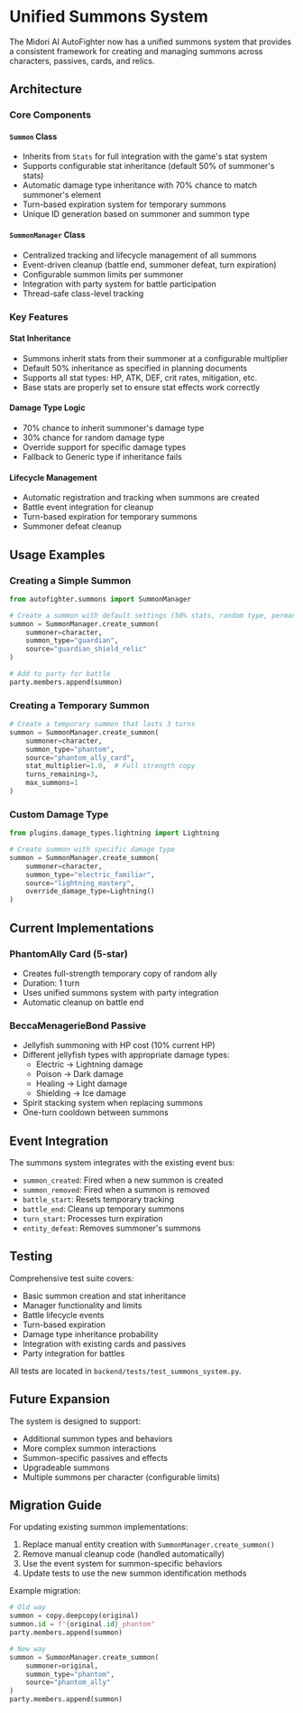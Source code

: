# Unified Summons System

The Midori AI AutoFighter now has a unified summons system that provides a consistent framework for creating and managing summons across characters, passives, cards, and relics.

## Architecture

### Core Components

#### `Summon` Class
- Inherits from `Stats` for full integration with the game's stat system
- Supports configurable stat inheritance (default 50% of summoner's stats)
- Automatic damage type inheritance with 70% chance to match summoner's element
- Turn-based expiration system for temporary summons
- Unique ID generation based on summoner and summon type

#### `SummonManager` Class
- Centralized tracking and lifecycle management of all summons
- Event-driven cleanup (battle end, summoner defeat, turn expiration)
- Configurable summon limits per summoner
- Integration with party system for battle participation
- Thread-safe class-level tracking

### Key Features

#### Stat Inheritance
- Summons inherit stats from their summoner at a configurable multiplier
- Default 50% inheritance as specified in planning documents
- Supports all stat types: HP, ATK, DEF, crit rates, mitigation, etc.
- Base stats are properly set to ensure stat effects work correctly

#### Damage Type Logic
- 70% chance to inherit summoner's damage type
- 30% chance for random damage type
- Override support for specific damage types
- Fallback to Generic type if inheritance fails

#### Lifecycle Management
- Automatic registration and tracking when summons are created
- Battle event integration for cleanup
- Turn-based expiration for temporary summons
- Summoner defeat cleanup

## Usage Examples

### Creating a Simple Summon

```python
from autofighter.summons import SummonManager

# Create a summon with default settings (50% stats, random type, permanent)
summon = SummonManager.create_summon(
    summoner=character,
    summon_type="guardian", 
    source="guardian_shield_relic"
)

# Add to party for battle
party.members.append(summon)
```

### Creating a Temporary Summon

```python
# Create a temporary summon that lasts 3 turns
summon = SummonManager.create_summon(
    summoner=character,
    summon_type="phantom",
    source="phantom_ally_card",
    stat_multiplier=1.0,  # Full strength copy
    turns_remaining=3,
    max_summons=1
)
```

### Custom Damage Type

```python
from plugins.damage_types.lightning import Lightning

# Create summon with specific damage type
summon = SummonManager.create_summon(
    summoner=character,
    summon_type="electric_familiar",
    source="lightning_mastery",
    override_damage_type=Lightning()
)
```

## Current Implementations

### PhantomAlly Card (5-star)
- Creates full-strength temporary copy of random ally
- Duration: 1 turn
- Uses unified summons system with party integration
- Automatic cleanup on battle end

### BeccaMenagerieBond Passive
- Jellyfish summoning with HP cost (10% current HP)
- Different jellyfish types with appropriate damage types:
  - Electric → Lightning damage
  - Poison → Dark damage  
  - Healing → Light damage
  - Shielding → Ice damage
- Spirit stacking system when replacing summons
- One-turn cooldown between summons

## Event Integration

The summons system integrates with the existing event bus:

- `summon_created`: Fired when a new summon is created
- `summon_removed`: Fired when a summon is removed
- `battle_start`: Resets temporary tracking
- `battle_end`: Cleans up temporary summons
- `turn_start`: Processes turn expiration
- `entity_defeat`: Removes summoner's summons

## Testing

Comprehensive test suite covers:
- Basic summon creation and stat inheritance
- Manager functionality and limits
- Battle lifecycle events
- Turn-based expiration
- Damage type inheritance probability
- Integration with existing cards and passives
- Party integration for battles

All tests are located in `backend/tests/test_summons_system.py`.

## Future Expansion

The system is designed to support:
- Additional summon types and behaviors
- More complex summon interactions
- Summon-specific passives and effects
- Upgradeable summons
- Multiple summons per character (configurable limits)

## Migration Guide

For updating existing summon implementations:

1. Replace manual entity creation with `SummonManager.create_summon()`
2. Remove manual cleanup code (handled automatically)
3. Use the event system for summon-specific behaviors
4. Update tests to use the new summon identification methods

Example migration:
```python
# Old way
summon = copy.deepcopy(original)
summon.id = f"{original.id}_phantom"
party.members.append(summon)

# New way  
summon = SummonManager.create_summon(
    summoner=original,
    summon_type="phantom",
    source="phantom_ally"
)
party.members.append(summon)
```